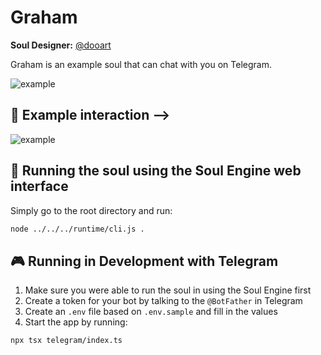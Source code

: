 # Graham

**Soul Designer:** [@dooart](https://github.com/dooart)

Graham is an example soul that can chat with you on Telegram.

![example](soul.jpg)

## 💬 Example interaction -->

![example](example.jpg)

## 👾 Running the soul using the Soul Engine web interface

Simply go to the root directory and run:

```bash
node ../../../runtime/cli.js .
```

## 🎮 Running in Development with Telegram

1. Make sure you were able to run the soul in using the Soul Engine first
1. Create a token for your bot by talking to the `@BotFather` in Telegram
1. Create an `.env` file based on `.env.sample` and fill in the values
1. Start the app by running:

```bash
npx tsx telegram/index.ts
```
